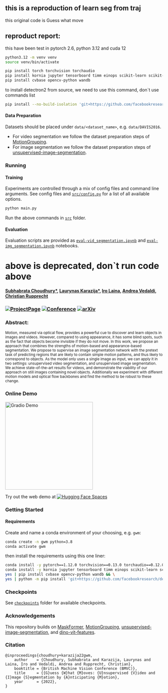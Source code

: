 ## this is a reproduction of learn seg from traj
this original code is Guess what move
## reproduct report:

this have been test in pytorch 2.6, python 3.12 and cuda 12 
```bash
python3.12 -m venv venv
source venv/bin/activate 
```
```bash
pip install torch torchvision torchaudio
pip install kornia jupyter tensorboard timm einops scikit-learn scikit-image openexr-python tqdm fontconfig
pip install cvbase opencv-python wandb
```

to install detectron2 from source, we need to use this command, don`t use commands list 
```bash
pip install --no-build-isolation 'git+https://github.com/facebookresearch/detectron2.git'
```

#### Data Preparation

Datasets should be placed under `data/<dataset_name>`, e.g. `data/DAVIS2016`.

* For video segmentation we follow the dataset preparation steps of [MotionGrouping](https://github.com/charigyang/motiongrouping).
* For image segmentation we follow the dataset preparation steps of [unsupervised-image-segmentation](https://github.com/lukemelas/unsupervised-image-segmentation).

### Running

#### Training

Experiments are controlled through a mix of config files and command line arguments. See config files and [`src/config.py`](src/config.py) for a list of all available options.

```bash
python main.py
```
Run the above commands in [`src`](src) folder.

#### Evaluation

Evaluation scripts are provided as [`eval-vid_segmentation.ipynb`](src/eval-vid_segmentation.ipynb) and [`eval-img_segmentation.ipynb`](src/eval-img_segmentation.ipynb) notebooks.


# above is deprecated, don`t run code above 

#### [Subhabrata Choudhury*](https://subhabratachoudhury.com/), [Laurynas Karazija*](https://karazijal.github.io), [Iro Laina](http://campar.in.tum.de/Main/IroLaina), [Andrea Vedaldi](https://www.robots.ox.ac.uk/~vedaldi/), [Christian Rupprecht](https://chrirupp.github.io/)
### [![ProjectPage](https://img.shields.io/badge/-Project%20Page-magenta.svg?style=for-the-badge&color=white&labelColor=magenta)](https://www.robots.ox.ac.uk/~vgg/research/gwm/) [![Conference](https://img.shields.io/badge/BMVC%20Spotlight-2022-purple.svg?style=for-the-badge&color=f1e3ff&labelColor=purple)](https://bmvc2022.org/programme/papers/#554-guess-what-moves-unsupervised-video-and-image-segmentation-by-anticipating-motion)    [![arXiv](https://img.shields.io/badge/arXiv-2205.07844-b31b1b.svg?style=for-the-badge&logo=arXiv)](https://arxiv.org/abs/2205.07844)



### Abstract:
<sup> Motion, measured via optical flow, provides a powerful cue to discover and learn objects in images and videos. However, compared to using appearance, it has some blind spots, such as the fact that objects become invisible if they do not move. In this work, we propose an approach that combines the strengths of motion-based and appearance-based segmentation. We propose to supervise an image segmentation network with the pretext task of predicting regions that are likely to contain simple motion patterns, and thus likely to correspond to objects. As the model only uses a single image as input, we can apply it in two settings: unsupervised video segmentation, and unsupervised image segmentation. We achieve state-of-the-art results for videos, and demonstrate the viability of our approach on still images containing novel objects. Additionally we experiment with different motion models and optical flow backbones and find the method to be robust to these change. </sup>



### Online Demo


[<img alt="Gradio Demo" width="280px" src="https://huggingface.co/spaces/subhc/Guess-What-Moves/resolve/main/gwm_gradio.png" />](https://huggingface.co/spaces/subhc/Guess-What-Moves)

Try out the web demo at [![Hugging Face Spaces](https://img.shields.io/badge/%F0%9F%A4%97%20Hugging%20Face-Spaces-blue)](https://huggingface.co/spaces/subhc/Guess-What-Moves)


### Getting Started

#### Requirements

Create and name a conda environment of your choosing, e.g. `gwm`:
```bash
conda create -n gwm python=3.8
conda activate gwm
```
then install the requirements using this one liner:
```bash
conda install -y pytorch==1.12.0 torchvision==0.13.0 torchaudio==0.12.0 cudatoolkit=11.3 -c pytorch && \
conda install -y kornia jupyter tensorboard timm einops scikit-learn scikit-image openexr-python tqdm gcc_linux-64=11 gxx_linux-64=11 fontconfig -c conda-forge && \
yes | pip install cvbase opencv-python wandb && \
yes | python -m pip install 'git+https://github.com/facebookresearch/detectron2.git'
```






### Checkpoints
See [`checkpoints`](checkpoints) folder for available checkpoints.


### Acknowledgements

This repository builds on [MaskFormer](https://github.com/facebookresearch/MaskFormer), [MotionGrouping](https://github.com/charigyang/motiongrouping), [unsupervised-image-segmentation](https://github.com/lukemelas/unsupervised-image-segmentation), and [dino-vit-features](https://github.com/ShirAmir/dino-vit-features).

### Citation   
```
@inproceedings{choudhury+karazija22gwm, 
    author    = {Choudhury, Subhabrata and Karazija, Laurynas and Laina, Iro and Vedaldi, Andrea and Rupprecht, Christian}, 
    booktitle = {British Machine Vision Conference (BMVC)}, 
    title     = {{G}uess {W}hat {M}oves: {U}nsupervised {V}ideo and {I}mage {S}egmentation by {A}nticipating {M}otion}, 
    year      = {2022}, 
}
```   
